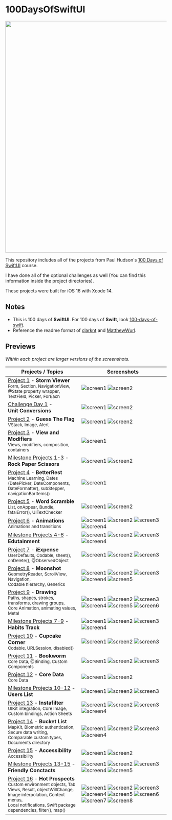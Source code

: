 # 100DaysOfSwiftUI

<div align="center">
  <img src="https://i.ytimg.com/vi/AWZzEGwkenQ/maxresdefault.jpg" width="720">
</div>

This repository includes all of the projects from Paul Hudson's [100 Days of SwiftUI](https://www.hackingwithswift.com/100/swiftui) course.

I have done all of the optional challenges as well (You can find this information inside the project directories).

These projects were built for iOS 16 with Xcode 14.

## Notes

- This is 100 days of **SwiftUI**. For 100 days of **Swift**, look [100-days-of-swift](https://github.com/fauzandwip/100-days-of-swift).
- Reference the readme format of [clarknt](https://github.com/clarknt) and [MatthewWurl](https://github.com/MatthewWurl).

## Previews

_Within each project are larger versions of the screenshots._

| Projects / Topics                                                                                                                                                                                                                                                                | Screenshots                                                                                                                                                                                                                                                                                                                                                                                                                                                                                                                                      |
| -------------------------------------------------------------------------------------------------------------------------------------------------------------------------------------------------------------------------------------------------------------------------------- | ------------------------------------------------------------------------------------------------------------------------------------------------------------------------------------------------------------------------------------------------------------------------------------------------------------------------------------------------------------------------------------------------------------------------------------------------------------------------------------------------------------------------------------------------ |
| [Project 1](01_Project1_HWSwiftUI) - **Storm Viewer** <br/><sub>Form, Section, NavigationView, </sub> <br/><sub>@State property wrapper, </sub> <br/><sub>TextField, Picker, ForEach</sub>                                                                                       | ![screen1](01_Project1_HWSwiftUI/screenshots/small/screen01.png) ![screen2](01_Project1_HWSwiftUI/screenshots/small/screen02.png)                                                                                                                                                                                                                                                                                                                                                                                                                |
| [Challenge Day 1](02_Challenge-Day1_HWSwiftUI) - <br/> **Unit Conversions** <br/><sub></sub>                                                                                                                                                                                     | ![screen1](02_Challenge-Day1_HWSwiftUI/screenshots/small/screen01.png) ![screen2](02_Challenge-Day1_HWSwiftUI/screenshots/small/screen02.png)                                                                                                                                                                                                                                                                                                                                                                                                    |
| [Project 2](03_Project2_HWSwiftUI) - **Guess The Flag** <br/><sub>VStack, Image, Alert</sub>                                                                                                                                                                                     | ![screen1](03_Project2_HWSwiftUI/screenshots/small/screen01.png) ![screen2](03_Project2_HWSwiftUI/screenshots/small/screen02.png)                                                                                                                                                                                                                                                                                                                                                                                                                |
| [Project 3](04_Project3_HWSwiftUI) - **View and Modifiers** <br/><sub>Views, modifiers, composition, containers</sub>                                                                                                                                                            | ![screen1](04_Project3_HWSwiftUI/screenshots/small/screen01.png)                                                                                                                                                                                                                                                                                                                                                                                                                                                                                 |
| [Milestone Projects 1-3](05_Milestone-Projects1-3_HWSwiftUI) - <br/> **Rock Paper Scissors** <br/><sub></sub>                                                                                                                                                                    | ![screen1](05_Milestone-Projects1-3_HWSwiftUI/screenshots/small/screen01.png) ![screen2](05_Milestone-Projects1-3_HWSwiftUI/screenshots/small/screen02.png)                                                                                                                                                                                                                                                                                                                                                                                      |
| [Project 4](06_Project4_HWSwiftUI) - **BetterRest** <br/><sub>Machine Learning, Dates (DatePicker, DateComponents, </sub> <br/><sub>DateFormatter), subStepper, navigationBarItems()</sub>                                                                                       | ![screen1](06_Project4_HWSwiftUI/screenshots/small/screen01.png)                                                                                                                                                                                                                                                                                                                                                                                                                                                                                 |
| [Project 5](07_Project5_HWSwiftUI) - **Word Scramble** <br/><sub>List, onAppear, Bundle, fatalError(), UITextChecker</sub>                                                                                                                                                       | ![screen1](07_Project5_HWSwiftUI/screenshots/small/screen01.png) ![screen2](07_Project5_HWSwiftUI/screenshots/small/screen01.png)                                                                                                                                                                                                                                                                                                                                                                                                                |
| [Project 6](08_Project6_HWSwiftUI) - **Animations** <br/><sub>Animations and transitions</sub>                                                                                                                                                                                   | ![screen1](08_Project6_HWSwiftUI/screenshots/small/screen01.png) ![screen2](08_Project6_HWSwiftUI/screenshots/small/screen02.png) ![screen3](08_Project6_HWSwiftUI/screenshots/small/screen03.png) ![screen4](08_Project6_HWSwiftUI/screenshots/small/screen04.png)                                                                                                                                                                                                                                                                              |
| [Milestone Projects 4-6](09_Milestone-Projects4-6_HWSwiftUI) - <br/> **Edutainment** <br/><sub></sub>                                                                                                                                                                            | ![screen1](09_Milestone-Projects4-6_HWSwiftUI/screenshots/small/screen01.png) ![screen2](09_Milestone-Projects4-6_HWSwiftUI/screenshots/small/screen02.png) ![screen3](09_Milestone-Projects4-6_HWSwiftUI/screenshots/small/screen03.png) ![screen4](09_Milestone-Projects4-6_HWSwiftUI/screenshots/small/screen04.png)                                                                                                                                                                                                                          |
| [Project 7](10_Project7_HWSwiftUI) - **iExpense** <br/><sub>UserDefaults, Codable, sheet(), </sub> <br/><sub>onDelete(), @ObservedObject</sub>                                                                                                                                   | ![screen1](10_Project7_HWSwiftUI/screenshots/small/screen01.png) ![screen2](10_Project7_HWSwiftUI/screenshots/small/screen02.png) ![screen3](10_Project7_HWSwiftUI/screenshots/small/screen03.png)                                                                                                                                                                                                                                                                                                                                               |
| [Project 8](11_Project8_HWSwiftUI) - **Moonshot** <br/><sub>GeometryReader, ScrollView, Navigation, </sub> <br/><sub>Codable hierarchy, Generics</sub>                                                                                                                           | ![screen1](11_Project8_HWSwiftUI/screenshots/small/screen01.png) ![screen2](11_Project8_HWSwiftUI/screenshots/small/screen02.png) ![screen3](11_Project8_HWSwiftUI/screenshots/small/screen03.png) ![screen4](11_Project8_HWSwiftUI/screenshots/small/screen04.png) ![screen5](11_Project8_HWSwiftUI/screenshots/small/screen05.png)                                                                                                                                                                                                             |
| [Project 9](12_Project9_HWSwiftUI) - **Drawing** <br/><sub>Paths, shapes, strokes, transforms, drawing groups, </sub> <br/><sub>Core Animation, animating values, Metal</sub>                                                                                                    | ![screen1](12_Project9_HWSwiftUI/screenshots/small/screen01.png) ![screen2](12_Project9_HWSwiftUI/screenshots/small/screen02.png) ![screen3](12_Project9_HWSwiftUI/screenshots/small/screen03.png) ![screen4](12_Project9_HWSwiftUI/screenshots/small/screen04.png) ![screen5](12_Project9_HWSwiftUI/screenshots/small/screen05.png) ![screen6](12_Project9_HWSwiftUI/screenshots/small/screen06.png)                                                                                                                                            |
| [Milestone Projects 7-9](13_Milestone-Projects7-9_HWSwiftUI) - <br/> **Habits Track** <br/><sub></sub>                                                                                                                                                                           | ![screen1](13_Milestone-Projects7-9_HWSwiftUI/screenshots/small/screen01.png) ![screen2](13_Milestone-Projects7-9_HWSwiftUI/screenshots/small/screen02.png) ![screen3](13_Milestone-Projects7-9_HWSwiftUI/screenshots/small/screen03.png) ![screen4](13_Milestone-Projects7-9_HWSwiftUI/screenshots/small/screen04.png)                                                                                                                                                                                                                          |
| [Project 10](14_Project10_HWSwiftUI) - **Cupcake Corner** <br/><sub>Codable, URLSession, disabled()</sub>                                                                                                                                                                        | ![screen1](14_Project10_HWSwiftUI/screenshots/small/screen01.png) ![screen2](14_Project10_HWSwiftUI/screenshots/small/screen02.png) ![screen3](14_Project10_HWSwiftUI/screenshots/small/screen03.png)                                                                                                                                                                                                                                                                                                                                            |
| [Project 11](15_Project11_HWSwiftUI) - **Bookworm** <br/><sub>Core Data, @Binding, Custom Components</sub>                                                                                                                                                                       | ![screen1](15_Project11_HWSwiftUI/screenshots/small/screen01.png) ![screen2](15_Project11_HWSwiftUI/screenshots/small/screen02.png) ![screen3](15_Project11_HWSwiftUI/screenshots/small/screen03.png)                                                                                                                                                                                                                                                                                                                                            |
| [Project 12](16_Project12_HWSwiftUI) - **Core Data** <br/><sub>Core Data</sub>                                                                                                                                                                                                   | ![screen1](16_Project12_HWSwiftUI/screenshots/small/screen01.png) ![screen2](16_Project12_HWSwiftUI/screenshots/small/screen02.png)                                                                                                                                                                                                                                                                                                                                                                                                              |
| [Milestone Projects 10-12](17_Milestone-Projects10-12_HWSwiftUI) - <br/> **Users List** <br/><sub></sub>                                                                                                                                                                         | ![screen1](17_Milestone-Projects10-12_HWSwiftUI/screenshots/small/Light_01.png) ![screen2](17_Milestone-Projects10-12_HWSwiftUI/screenshots/small/Light_02.png) ![screen3](17_Milestone-Projects10-12_HWSwiftUI/screenshots/small/Light_03.png)                                                                                                                                                                                                                                                                                                  |
| [Project 13](18_Project13_HWSwiftUI) - **Instafilter** <br/><sub>UIKit integration, Core Image, Custom bindings, Action Sheets</sub>                                                                                                                                             | ![screen1](18_Project13_HWSwiftUI/screenshots/small/light_01.png) ![screen2](18_Project13_HWSwiftUI/screenshots/small/light_02.png) ![screen3](18_Project13_HWSwiftUI/screenshots/small/light_03.png) ![screen4](18_Project13_HWSwiftUI/screenshots/small/light_04.png)                                                                                                                                                                                                                                                                          |
| [Project 14](19_Project14_HWSwiftUI) - **Bucket List** <br/><sub>MapKit, Biometric authentication, </sub> <br/><sub>Secure data writing, </sub> <br/><sub>Comparable custom types, </sub> <br/><sub>Documents directory</sub>                                                    | ![screen1](19_Project14_HWSwiftUI/screenshots/small/light_01.png) ![screen2](19_Project14_HWSwiftUI/screenshots/small/light_02.png) ![screen3](19_Project14_HWSwiftUI/screenshots/small/light_03.png) ![screen4](19_Project14_HWSwiftUI/screenshots/small/light_04.png)                                                                                                                                                                                                                                                                          |
| [Project 15](20_Project15_HWSwiftUI) - **Accessibility** <br/><sub>Accessibility</sub>                                                                                                                                                                                           | ![screen1](20_Project15_HWSwiftUI/screenshots/small/light_01.png) ![screen2](20_Project15_HWSwiftUI/screenshots/small/light_02.png)                                                                                                                                                                                                                                                                                                                                                                                                              |
| [Milestone Projects 13-15](21_Milestone-Projects13-15_HWSwiftUI) - <br/> **Friendly Conctacts** <br/><sub></sub>                                                                                                                                                                 | ![screen1](21_Milestone-Projects13-15_HWSwiftUI/screenshots/small/light_01.png) ![screen2](21_Milestone-Projects13-15_HWSwiftUI/screenshots/small/light_02.png) ![screen3](21_Milestone-Projects13-15_HWSwiftUI/screenshots/small/light_03.png) ![screen4](21_Milestone-Projects13-15_HWSwiftUI/screenshots/small/light_04.png) ![screen5](21_Milestone-Projects13-15_HWSwiftUI/screenshots/small/light_05.png)                                                                                                                                  |
| [Project 16](22_Project16_HWSwiftUI) - **Hot Prospects** <br/><sub>Custom environment objects, Tab Views, Result, objectWillChange, </sub> <br/><sub>Image interpolation, Context menus, </sub> <br/><sub>Local notifications, Swift package dependencies, filter(), map()</sub> | ![screen1](22_Project16_HWSwiftUI/screenshots/small/light_01.png) ![screen2](22_Project16_HWSwiftUI/screenshots/small/light_02.png) ![screen3](22_Project16_HWSwiftUI/screenshots/small/light_03.png) ![screen4](22_Project16_HWSwiftUI/screenshots/small/light_04.png) ![screen5](22_Project16_HWSwiftUI/screenshots/small/light_05.png) ![screen6](22_Project16_HWSwiftUI/screenshots/small/light_06.png) ![screen7](22_Project16_HWSwiftUI/screenshots/small/light_02.png) ![screen8](22_Project16_HWSwiftUI/screenshots/small/screen_08.png) |
